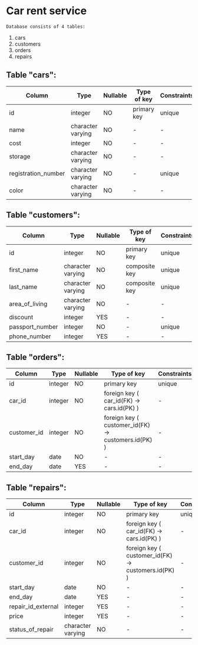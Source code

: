 Car rent service
================

	Database consists of 4 tables:
1. cars
2. customers
3. orders
4. repairs


Table "cars":
--------------

Column | Type | Nullable | Type of key | Constraints 
--- | --- | --- | --- | ---
id | integer |  NO | primary key | unique
name | character varying |  NO |  - |  -
cost | integer |  NO |  - |  -
storage | character varying |  NO |  - |  -
registration_number | character varying | NO | - |  unique
color | character varying | NO | - |  -



Table "customers":
--------------

Column | Type | Nullable | Type of key | Constraints 
--- | --- | --- | --- | ---
id | integer |  NO |  primary key |  unique 
first_name | character varying |  NO |  composite key |  unique 
last_name | character varying |  NO |  composite key |  unique 
area_of_living | character varying |  NO |  - |  - 
discount | integer |  YES |  - |  - 
passport_number | integer |  NO |  - |  unique 
phone_number | integer |  YES |  - |  - 



Table "orders":
--------------

Column | Type | Nullable | Type of key | Constraints 
--- | --- | --- | --- | ---
id | integer |  NO |  primary key |  unique 
car_id | integer |  NO |  foreign key ( car_id(FK) -> cars.id(PK) ) |  - 
customer_id | integer | NO | foreign key ( customer_id(FK) -> customers.id(PK) ) |  - 
start_day | date |  NO |  - |  - 
end_day | date |  YES |  - |  - 



Table "repairs":
--------------

Column | Type | Nullable | Type of key | Constraints 
--- | --- | --- | --- | ---
id | integer |  NO |  primary key |  unique 
car_id | integer |  NO |  foreign key ( car_id(FK) -> cars.id(PK) ) |  - 
customer_id | integer | NO | foreign key ( customer_id(FK) -> customers.id(PK) ) |  - 
start_day | date |  NO |  - |  - 
end_day | date |  YES |  - |  - 
repair_id_external | integer | YES | - | -
price | integer | YES | - | -
status_of_repair | character varying | NO | - | -
